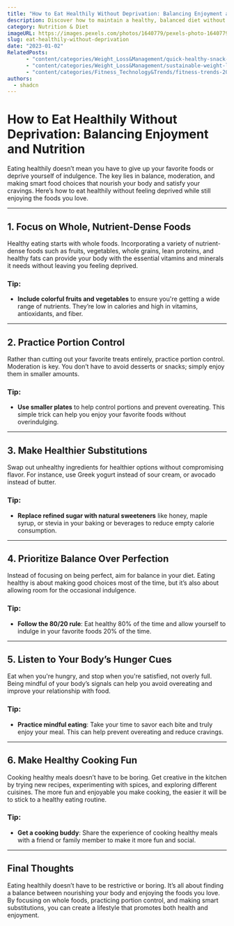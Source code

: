 ```yaml
---
title: "How to Eat Healthily Without Deprivation: Balancing Enjoyment and Nutrition"
description: Discover how to maintain a healthy, balanced diet without feeling deprived, and enjoy the foods you love while nourishing your body.
category: Nutrition & Diet
imageURL: https://images.pexels.com/photos/1640779/pexels-photo-1640779.jpeg?auto=compress&cs=tinysrgb&w=1260&h=750&dpr=1
slug: eat-healthily-without-deprivation
date: "2023-01-02"
RelatedPosts:
      - "content/categories/Weight_Loss&Management/quick-healthy-snack-ideas.md"
      - "content/categories/Weight_Loss&Management/sustainable-weight-loss-guide.md"
      - "content/categories/Fitness_Technology&Trends/fitness-trends-2025.md"
authors:
  - shadcn
---
```


# How to Eat Healthily Without Deprivation: Balancing Enjoyment and Nutrition

Eating healthily doesn’t mean you have to give up your favorite foods or deprive yourself of indulgence. The key lies in balance, moderation, and making smart food choices that nourish your body and satisfy your cravings. Here’s how to eat healthily without feeling deprived while still enjoying the foods you love.

---

## **1. Focus on Whole, Nutrient-Dense Foods**

Healthy eating starts with whole foods. Incorporating a variety of nutrient-dense foods such as fruits, vegetables, whole grains, lean proteins, and healthy fats can provide your body with the essential vitamins and minerals it needs without leaving you feeling deprived.

### **Tip**:
- **Include colorful fruits and vegetables** to ensure you're getting a wide range of nutrients. They’re low in calories and high in vitamins, antioxidants, and fiber.

---

## **2. Practice Portion Control**

Rather than cutting out your favorite treats entirely, practice portion control. Moderation is key. You don’t have to avoid desserts or snacks; simply enjoy them in smaller amounts.

### **Tip**:
- **Use smaller plates** to help control portions and prevent overeating. This simple trick can help you enjoy your favorite foods without overindulging.

---

## **3. Make Healthier Substitutions**

Swap out unhealthy ingredients for healthier options without compromising flavor. For instance, use Greek yogurt instead of sour cream, or avocado instead of butter.

### **Tip**:
- **Replace refined sugar with natural sweeteners** like honey, maple syrup, or stevia in your baking or beverages to reduce empty calorie consumption.

---

## **4. Prioritize Balance Over Perfection**

Instead of focusing on being perfect, aim for balance in your diet. Eating healthy is about making good choices most of the time, but it’s also about allowing room for the occasional indulgence.

### **Tip**:
- **Follow the 80/20 rule**: Eat healthy 80% of the time and allow yourself to indulge in your favorite foods 20% of the time.

---

## **5. Listen to Your Body’s Hunger Cues**

Eat when you're hungry, and stop when you're satisfied, not overly full. Being mindful of your body’s signals can help you avoid overeating and improve your relationship with food.

### **Tip**:
- **Practice mindful eating**: Take your time to savor each bite and truly enjoy your meal. This can help prevent overeating and reduce cravings.

---

## **6. Make Healthy Cooking Fun**

Cooking healthy meals doesn’t have to be boring. Get creative in the kitchen by trying new recipes, experimenting with spices, and exploring different cuisines. The more fun and enjoyable you make cooking, the easier it will be to stick to a healthy eating routine.

### **Tip**:
- **Get a cooking buddy**: Share the experience of cooking healthy meals with a friend or family member to make it more fun and social.

---

## **Final Thoughts**

Eating healthily doesn’t have to be restrictive or boring. It’s all about finding a balance between nourishing your body and enjoying the foods you love. By focusing on whole foods, practicing portion control, and making smart substitutions, you can create a lifestyle that promotes both health and enjoyment.

